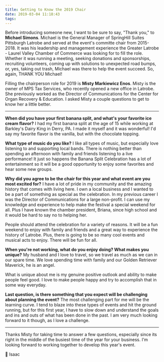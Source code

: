 ```yaml
---
title: Getting to Know the 2019 Chair
date: 2019-03-04 11:18:43
tags:
---
```

Before introducing someone new, I want to be sure to say, "Thank you," to **Michael Simons**. Michael is the General Manager of SpringHill Suites Pittsburgh Latrobe and served at the event's committe chair from 2015-2018. It was his leadership and management experience the Greater Latrobe - Laurel Valley Chamber of Commerce was looking for to fill the role. Whether it was running a meeting, seeking donations and sponsorships, recruiting volunteers, coming up with solutions to unexpected road bumps, or, yes, taking out trash, Michael was there to help the event succeed. So, again, THANK YOU Michael!

Filling the chairperson role for 2019 is **Misty Markiewicz Enos**. Misty is<!-- more --> the owner of MPS Tax Services, who recently opened a new office in Latrobe. She previously worked as the Director of Communications for the Center for Organ Recovery & Education. I asked Misty a couple questions to get to know her a little better.

-------------

**When did you have your first banana split, and what's your favorite ice cream flavor?**
I had my first banana split at the age of 15 while working at Barkley's Dairy King in Derry, PA. I made it myself and it was wonderful! I'd say my favorite flavor is the vanilla, but with the chocolate topping.

**What type of music do you like?**
I like all types of music, but especially love listening to and supporting local bands. There is nothing better than spending an afternoon with family and friends listening to a live performance! It just so happens the Banana Split Celebration has a lot of entertainment so it will be a good opportunity to enjoy some favorites and hear some new groups.

**Why did you agree to be the chair for this year and what event are you most excited for?**
I have a lot of pride in my community and the amazing history that comes with living here. I own a local business and I wanted to be a part of something as special as the celebration. In my previous career I was the Director of Communications for a large non-profit. I can use my knowledge and experience to help make the festival a special weekend for all. Plus I have known the chamber president, Briana, since high school and it would be hard to say no to helping her.

People should attend the celebration for a variety of reasons. It will be a fun weekend to enjoy with family and friends and a great way to experience the history of Latrobe. Plus, there is going to be so many cool events and musical acts to enjoy. There will be fun for all.

**When you're not working, what do you enjoy doing? What makes you unique?**
My husband and I love to travel, so we travel as much as we can in our spare time. We love spending time with family and our Golden Retriever Maverick, he is an angel.

What is unique about me is my genuine positive outlook and ability to make people feel good. I love to make people happy and try to accomplish that in some way everyday.

**Last question, is there something that you expect will be challenging about planning the event?**
The most challenging part for me will be the learning curve. I tend to blaze into these types of events and hit the ground running, but for this first year, I have to slow down and understand the goals and ins and outs of what has been done in the past. I am very much looking forward to it though, as I love a challenge.

-------------

Thanks Misty for taking time to answer a few questions, especially since its right in the middle of the busiest time of the year for your business. I'm looking forward to working together to develop this year's event.

🍌 Isaac